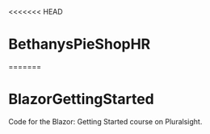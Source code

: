 <<<<<<< HEAD
# BethanysPieShopHR

=======
# BlazorGettingStarted

Code for the Blazor: Getting Started course on Pluralsight.
